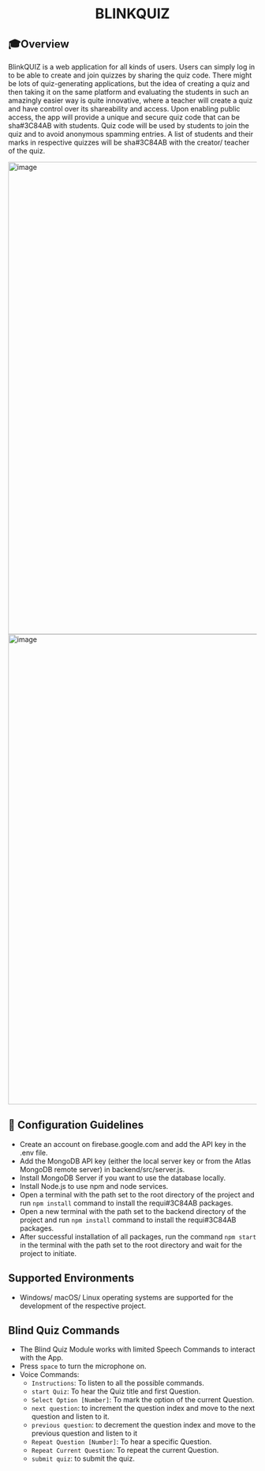 <div align="center">
    <h1>BLINK<b>QUIZ</b></h1>
</div>

## 🎓Overview

BlinkQUIZ is a web application for all kinds of users. Users can simply log in to be able to create and join quizzes by sharing the quiz code. There might be lots of quiz-generating applications, but the idea of creating a quiz and then taking it on the same platform and evaluating the students in such an amazingly easier way is quite innovative, where a teacher will create a quiz and have control over its shareability and access. Upon enabling public access, the app will provide a unique and secure quiz code that can be sha#3C84AB with students. Quiz code will be used by students to join the quiz and to avoid anonymous spamming entries. A list of students and their marks in respective quizzes will be sha#3C84AB with the creator/ teacher of the quiz.

<img width="956" alt="image" src="https://user-images.githubusercontent.com/110801536/236526551-6d706559-7b0a-42a3-b627-0b3c9fc487e0.png">

<img width="952" alt="image" src="https://user-images.githubusercontent.com/110801536/236526856-722d5515-0c26-4221-9444-99daa4fcc1c2.png">

## 🚀 Configuration Guidelines

- Create an account on firebase.google.com and add the API key in the .env file.
- Add the MongoDB API key (either the local server key or from the Atlas MongoDB remote server) in backend/src/server.js.
- Install MongoDB Server if you want to use the database locally.
- Install Node.js to use npm and node services.
- Open a terminal with the path set to the root directory of the project and run `npm install` command to install the requi#3C84AB packages.
- Open a new terminal with the path set to the backend directory of the project and run `npm install` command to install the requi#3C84AB packages.
- After successful installation of all packages, run the command `npm start` in the terminal with the path set to the root directory and wait for the project to initiate.

## Supported Environments

- Windows/ macOS/ Linux operating systems are supported for the development of the respective project.

## Blind Quiz Commands

- The Blind Quiz Module works with limited Speech Commands to interact with the App.
- Press `space` to turn the microphone on.
- Voice Commands:
  - `Instructions`: To listen to all the possible commands.
  - `start Quiz`: To hear the Quiz title and first Question.
  - `Select Option [Number]`: To mark the option of the current Question.
  - `next question`: to increment the question index and move to the next question and listen to it.
  - `previous question`: to decrement the question index and move to the previous question and listen to it
  - `Repeat Question [Number]`: To hear a specific Question.
  - `Repeat Current Question`: To repeat the current Question.
  - `submit quiz`: to submit the quiz.
